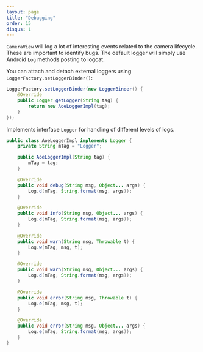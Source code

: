 ```yaml
---
layout: page
title: "Debugging"
order: 15
disqus: 1
---
```


`CameraView` will log a lot of interesting events related to the camera lifecycle. These are important
to identify bugs. The default logger will simply use Android `Log` methods posting to logcat.

You can attach and detach external loggers using `LoggerFactory.setLoggerBinder()`:

```java
LoggerFactory.setLoggerBinder(new LoggerBinder() {
    @Override
    public Logger getLogger(String tag) {
        return new AoeLoggerImpl(tag);
    }
});

```

Implements interface `Logger` for handling of different levels of logs.

```java
public class AoeLoggerImpl implements Logger {
    private String mTag = "Logger";

    public AoeLoggerImpl(String tag) {
        mTag = tag;
    }

    @Override
    public void debug(String msg, Object... args) {
        Log.d(mTag, String.format(msg, args));
    }

    @Override
    public void info(String msg, Object... args) {
        Log.d(mTag, String.format(msg, args));
    }

    @Override
    public void warn(String msg, Throwable t) {
        Log.w(mTag, msg, t);
    }

    @Override
    public void warn(String msg, Object... args) {
        Log.d(mTag, String.format(msg, args));
    }

    @Override
    public void error(String msg, Throwable t) {
        Log.e(mTag, msg, t);
    }

    @Override
    public void error(String msg, Object... args) {
        Log.e(mTag, String.format(msg, args));
    }
}
```